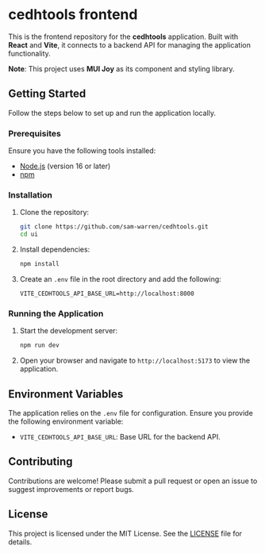 # cedhtools frontend

This is the frontend repository for the **cedhtools** application. Built with **React** and **Vite**, it connects to a backend API for managing the application functionality.

**Note**: This project uses **MUI Joy** as its component and styling library.

## Getting Started

Follow the steps below to set up and run the application locally.

### Prerequisites

Ensure you have the following tools installed:

- [Node.js](https://nodejs.org/) (version 16 or later)
- [npm](https://www.npmjs.com/)

### Installation

1. Clone the repository:
   ```bash
   git clone https://github.com/sam-warren/cedhtools.git
   cd ui
   ```

2. Install dependencies:
   ```bash
   npm install
   ```

3. Create an `.env` file in the root directory and add the following:
   ```env
   VITE_CEDHTOOLS_API_BASE_URL=http://localhost:8000
   ```
### Running the Application

1. Start the development server:
   ```bash
   npm run dev
   ```

2. Open your browser and navigate to `http://localhost:5173` to view the application.

## Environment Variables

The application relies on the `.env` file for configuration. Ensure you provide the following environment variable:

- `VITE_CEDHTOOLS_API_BASE_URL`: Base URL for the backend API.

## Contributing

Contributions are welcome! Please submit a pull request or open an issue to suggest improvements or report bugs.

## License

This project is licensed under the MIT License. See the [LICENSE](LICENSE) file for details.
